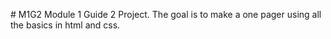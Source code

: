 #   M 1 G 2 
Module 1 Guide 2 Project. 
The goal is to make a one pager using all the basics in html and css.
 
